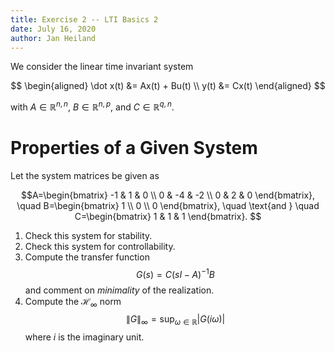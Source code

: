 ```yaml
---
title: Exercise 2 -- LTI Basics 2
date: July 16, 2020
author: Jan Heiland
---
```


We consider the linear time invariant system

$$
\begin{aligned}
\dot x(t) &= Ax(t) + Bu(t) \\
y(t) &= Cx(t)
\end{aligned}
$$

with $A\in \mathbb R^{n,n}$, $B\in \mathbb R^{n,p}$, and $C\in \mathbb R^{q,n}$.

# Properties of a Given System

Let the system matrices be given as

$$A=\begin{bmatrix}
-1 & 1 & 0 \\
0 & -4 & -2 \\
0 & 2 & 0
\end{bmatrix}, \quad
B=\begin{bmatrix} 1 \\ 0 \\ 0 \end{bmatrix}, \quad \text{and }
\quad C=\begin{bmatrix} 1 & 1 & 1 \end{bmatrix}.
$$

1. Check this system for stability.
2. Check this system for controllability.
3. Compute the transfer function 
$$ G(s) = C(sI-A)^{-1}B $$ 
and comment on *minimality* of the realization.
4. Compute the $\mathcal H _ \infty$ norm
$$ \|G\| _ \infty = \sup _ {\omega \in \mathbb R} |G(i\omega)|$$
where $i$ is the imaginary unit.
